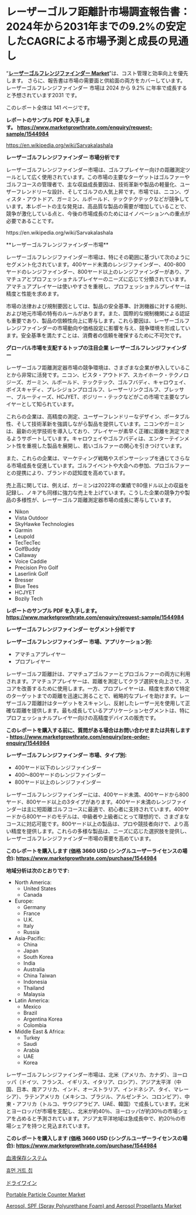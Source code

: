 <p><h1>レーザーゴルフ距離計市場調査報告書：2024年から2031年までの9.2%の安定したCAGRによる市場予測と成長の見通し</h1></p><p>&ldquo;<strong><a href="https://www.marketgrowthrate.com/global-laser-golf-rangefinders-market-r1544984">レーザーゴルフレンジファインダー Market</a></strong>&rdquo;は、コスト管理と効率向上を優先します。 さらに、報告書は市場の需要面と供給面の両方をカバーしています。 レーザーゴルフレンジファインダー 市場は 2024 から 9.2% に年率で成長すると予想されています2031 です。</p>
<p>このレポート全体は 141 ページです。</p>
<p><strong>レポートのサンプル PDF を入手します。&nbsp;<a href="https://www.marketgrowthrate.com/enquiry/request-sample/1544984">https://www.marketgrowthrate.com/enquiry/request-sample/1544984</a></strong></p>
<p><a href="https://en.wikipedia.org/wiki/Sarvakalashala">https://en.wikipedia.org/wiki/Sarvakalashala</a></p>
<p><strong>レーザーゴルフレンジファインダー 市場分析です</strong></p>
<p><p>レーザーゴルフレンジファインダー市場は、ゴルフプレイヤー向けの距離測定ツールとして広く使用されています。この市場の主要なターゲットはゴルファーやゴルフコースの管理者で、主な収益成長要因は、技術革新や製品の軽量化、ユーザーフレンドリーな設計、そしてゴルフの人気上昇です。市場では、ニコン、ヴィスタ・アウトドア、ガーミン、ルポールド、テックテクテックなどが競争しています。本レポートの主な発見は、高品質な製品の需要が増加していることで、競争が激化している点と、今後の市場成長のためにはイノベーションへの重点が必要であることです。</p></p>
<p>https://en.wikipedia.org/wiki/Sarvakalashala</p>
<p><p>**レーザーゴルフレンジファインダー市場**</p><p>レーザーゴルフレンジファインダー市場は、特にその範囲に基づいて次のようにセグメント化されています。400ヤード未満のレンジファインダー、400-800ヤードのレンジファインダー、800ヤード以上のレンジファインダーがあり、アマチュアとプロフェッショナルプレイヤーのニーズに応じて分類されています。アマチュアプレイヤーは使いやすさを重視し、プロフェッショナルプレイヤーは精度と性能を求めます。</p><p>市場の法律および規制要因としては、製品の安全基準、計測機器に対する規則、および地元市場の特有のルールがあります。また、国際的な規制機関による認証も重要であり、製品の信頼性向上に寄与します。これら要因は、レーザーゴルフレンジファインダーの市場動向や価格設定に影響を与え、競争環境を形成しています。安全基準を満たすことは、消費者の信頼を確保するために不可欠です。</p></p>
<p><strong>グローバル市場を支配するトップの注目企業 レーザーゴルフレンジファインダー</strong></p>
<p><p>レーザーゴルフ距離測定器市場の競争環境は、さまざまな企業が参入していることから非常に活発です。ニコン、ビスタ・アウトドア、スカイホーク・テクノロジーズ、ガーミン、ルポールド、テックテック、ゴルフバディ、キャロウェイ、ボイスキャディ、プレシジョンプロゴルフ、レーザーリンクゴルフ、ブレッサー、ブルーティーズ、HCJYET、ボジリー・テックなどがこの市場で主要なプレイヤーとして知られています。</p><p>これらの企業は、高精度の測定、ユーザーフレンドリーなデザイン、ポータブル性、そして技術革新を強調しながら製品を提供しています。ニコンやガーミンは、最新の光学技術を導入しており、プレイヤーが素早く正確に距離を測定できるようサポートしています。キャロウェイやゴルフバディは、エンターテインメント性を重視した製品を展開し、若いゴルファーの関心を引きつけています。</p><p>また、これらの企業は、マーケティング戦略やスポンサーシップを通じてさらなる市場成長を促進しています。ゴルフイベントや大会への参加、プロゴルファーとの提携により、ブランドの認知度を高めています。</p><p>売上高に関しては、例えば、ガーミンは2022年の業績で80億ドル以上の収益を記録し、ノキアも同様に強力な売上を上げています。こうした企業の競争力や製品の多様性が、レーザーゴルフ距離測定器市場の成長に寄与しています。</p></p>
<p><ul><li>Nikon</li><li>Vista Outdoor</li><li>SkyHawke Technologies</li><li>Garmin</li><li>Leupold</li><li>TecTecTec</li><li>GolfBuddy</li><li>Callaway</li><li>Voice Caddie</li><li>Precision Pro Golf</li><li>Laserlink Golf</li><li>Bresser</li><li>Blue Tees</li><li>HCJYET</li><li>Bozily Tech</li></ul></p>
<p><strong>レポートのサンプル PDF を入手します。 <a href="https://www.marketgrowthrate.com/enquiry/request-sample/1544984">https://www.marketgrowthrate.com/enquiry/request-sample/1544984</a></strong></p>
<p><strong>レーザーゴルフレンジファインダー セグメント分析です</strong></p>
<p><strong>レーザーゴルフレンジファインダー 市場、アプリケーション別:</strong></p>
<p><ul><li>アマチュアプレイヤー</li><li>プロプレイヤー</li></ul></p>
<p><p>レーザーゴルフ距離計は、アマチュアゴルファーとプロゴルファーの両方に利用されます。アマチュアプレイヤーは、距離を測定してクラブ選択を向上させ、スコアを改善するために使用します。一方、プロプレイヤーは、精度を求めて特定のターゲットまでの距離を迅速に測ることで、戦略的なプレイを助けます。レーザーゴルフ距離計はターゲットをスキャンし、反射したレーザー光を使用して正確な距離を提供します。最も成長しているアプリケーションセグメントは、特にプロフェッショナルプレイヤー向けの高精度デバイスの販売です。</p></p>
<p><strong>このレポートを購入する前に、質問がある場合はお問い合わせまたは共有します - <a href="https://www.marketgrowthrate.com/enquiry/pre-order-enquiry/1544984">https://www.marketgrowthrate.com/enquiry/pre-order-enquiry/1544984</a></strong></p>
<p><strong>レーザーゴルフレンジファインダー 市場、タイプ別:</strong></p>
<p><ul><li>400ヤード以下のレンジファインダー</li><li>400〜800ヤードのレンジファインダー</li><li>800ヤード以上のレンジファインダー</li></ul></p>
<p><p>レーザーゴルフレンジファインダーには、400ヤード未満、400ヤードから800ヤード、800ヤード以上の3タイプがあります。400ヤード未満のレンジファインダーは主に短距離ゴルフコースに最適で、初心者に支持されています。400ヤードから800ヤードのモデルは、中級者や上級者にとって理想的で、さまざまなコースに対応可能です。800ヤード以上の製品は、プロや競技者向けで、より高い精度を提供します。これらの多様な製品は、ニーズに応じた選択肢を提供し、レーザーゴルフレンジファインダー市場の需要を高めています。</p></p>
<p><strong>このレポートを購入します (価格 3660 USD (シングルユーザーライセンスの場合): <a href="https://www.marketgrowthrate.com/purchase/1544984">https://www.marketgrowthrate.com/purchase/1544984</a></strong></p>
<p><strong>地域分析は次のとおりです:</strong></p>
<p><ul>
    <li>
        North America:
        <ul>
            <li>United States</li>
            <li>Canada</li>
        </ul>
    </li>
    <li>
        Europe:
        <ul>
            <li>Germany</li>
            <li>France</li>
            <li>U.K.</li>
            <li>Italy</li>
            <li>Russia</li>
        </ul>
    </li>
    <li>
        Asia-Pacific:
        <ul>
            <li>China</li>
            <li>Japan</li>
            <li>South Korea</li>
            <li>India</li>
            <li>Australia</li>
            <li>China Taiwan</li>
            <li>Indonesia</li>
            <li>Thailand</li>
            <li>Malaysia</li>
        </ul>
    </li>
    <li>
        Latin America:
        <ul>
            <li>Mexico</li>
            <li>Brazil</li>
            <li>Argentina Korea</li>
            <li>Colombia</li>
        </ul>
    </li>
    <li>
        Middle East & Africa:
        <ul>
            <li>Turkey</li>
            <li>Saudi</li>
            <li>Arabia</li>
            <li>UAE</li>
            <li>Korea</li>
        </ul>
    </li>
    </ul></p>
<p><p>レーザーゴルフレンジファインダー市場は、北米（アメリカ、カナダ）、ヨーロッパ（ドイツ、フランス、イギリス、イタリア、ロシア）、アジア太平洋（中国、日本、南アフリカ、インド、オーストラリア、インドネシア、タイ、マレーシア）、ラテンアメリカ（メキシコ、ブラジル、アルゼンチン、コロンビア）、中東・アフリカ（トルコ、サウジアラビア、UAE、韓国）で成長しています。北米とヨーロッパが市場を支配し、北米が約40％、ヨーロッパが約30％の市場シェアを占めると予測されています。アジア太平洋地域は急成長中で、約20％の市場シェアを持つと見込まれています。</p></p>
<p><strong>このレポートを購入します (価格 3660 USD (シングルユーザーライセンスの場合): <a href="https://www.marketgrowthrate.com/purchase/1544984">https://www.marketgrowthrate.com/purchase/1544984</a></strong></p>
<p><p><a href="https://medium.com/@fcgdf6fd5/%E8%A1%80%E6%B6%B2%E4%BF%9D%E5%AD%98%E3%82%B7%E3%82%B9%E3%83%86%E3%83%A0%E6%A5%AD%E7%95%8C%E5%88%86%E6%9E%90%E3%83%AC%E3%83%9D%E3%83%BC%E3%83%88-2024%E5%B9%B4%E3%81%8B%E3%82%892031%E5%B9%B4%E3%81%BE%E3%81%A7%E3%81%AE%E6%9C%9F%E9%96%93%E3%81%AB%E3%81%8A%E3%81%91%E3%82%8B%E5%B8%82%E5%A0%B4%E8%A6%8F%E6%A8%A1%E3%81%AF-%E7%94%A8%E9%80%94-%E7%A8%AE%E9%A1%9E-%E5%9C%B0%E5%9F%9F%E5%88%A5%E3%81%AB6-6-%E3%81%AEcagr%E3%81%A7%E6%88%90%E9%95%B7%E3%81%99%E3%82%8B%E3%81%A8%E4%BA%88%E6%B8%AC%E3%81%95%E3%82%8C%E3%81%A6%E3%81%84%E3%81%BE%E3%81%99-3fd6779553b2?postPublishedType=repub">血液保存システム</a></p><p><a href="https://medium.com/@rosamund8oilam/%EC%9D%B8%EA%B0%84-%EC%9E%A5-%EC%B9%A9-%EC%8B%9C%EC%9E%A5%EC%9D%80-%EC%96%B4%EB%96%BB%EA%B2%8C-%EB%B0%9C%EC%A0%84%ED%95%A0%EA%B9%8C%EC%9A%94-2024%EB%85%84%EB%B6%80%ED%84%B0-2031%EB%85%84%EA%B9%8C%EC%A7%80%EC%9D%98-%EC%8B%9C%EC%9E%A5-%EC%84%B1%EC%9E%A5-%EB%B6%84%EC%84%9D-5034a55a8dc4?postPublishedType=repub">휴먼 거트 칩</a></p><p><a href="https://medium.com/@fcgdf6fd5/%E3%83%89%E3%83%A9%E3%82%A4%E3%83%AF%E3%82%A4%E3%83%B3%E5%B8%82%E5%A0%B4%E3%81%AE%E3%83%9E%E3%83%83%E3%83%94%E3%83%B3%E3%82%B0-%E3%83%88%E3%83%AC%E3%83%B3%E3%83%89-%E8%AA%B2%E9%A1%8C-%E3%81%9D%E3%81%97%E3%81%A6%E3%83%96%E3%83%AC%E3%83%BC%E3%82%AF%E3%82%B9%E3%83%AB%E3%83%BC-2024-2031-c3471b04e501?postPublishedType=repub">ドライワイン</a></p><p><a href="https://www.linkedin.com/pulse/strategic-market-insights-global-portable-particle-counter-udwjc?trackingId=8A50tMtwRiKog5Z4Weyi2w%3D%3D">Portable Particle Counter Market</a></p><p><a href="https://issuu.com/reportprime-2/docs/aerosol-spf-spray-polyurethane-foam_e69eff403bdfab">Aerosol, SPF (Spray Polyurethane Foam) and Aerosol Propellants Market</a></p></p>
